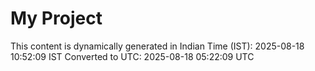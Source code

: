 # My Project

This content is dynamically generated in Indian Time (IST): 2025-08-18 10:52:09 IST
Converted to UTC: 2025-08-18 05:22:09 UTC
